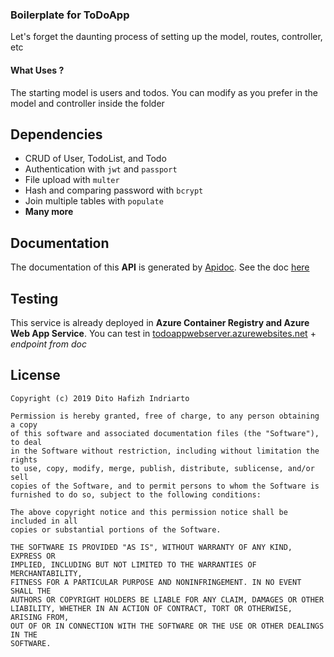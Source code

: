 ### Boilerplate for ToDoApp

Let's forget the daunting process of setting up the model, routes, controller, etc

#### What Uses ?

The starting model is users and todos. You can modify as you prefer in the model and controller inside the folder

Dependencies
--------

* CRUD of User, TodoList, and Todo
* Authentication with `jwt` and `passport`
* File upload with `multer`
* Hash and comparing password with `bcrypt`
* Join multiple tables with `populate`
* **Many more**

Documentation
--------

The documentation of this **API** is generated by [Apidoc](https://github.com/apidoc/apidoc). See the doc [here](https://todoappwebserver.azurewebsites.net/apidoc)

Testing
--------
This service is already deployed in **Azure Container Registry and Azure Web App Service**. You can test in [todoappwebserver.azurewebsites.net](https://todoappwebserver.azurewebsites.net/) + *endpoint from doc*

License
--------

    Copyright (c) 2019 Dito Hafizh Indriarto

    Permission is hereby granted, free of charge, to any person obtaining a copy
    of this software and associated documentation files (the "Software"), to deal
    in the Software without restriction, including without limitation the rights
    to use, copy, modify, merge, publish, distribute, sublicense, and/or sell
    copies of the Software, and to permit persons to whom the Software is
    furnished to do so, subject to the following conditions:

    The above copyright notice and this permission notice shall be included in all
    copies or substantial portions of the Software.

    THE SOFTWARE IS PROVIDED "AS IS", WITHOUT WARRANTY OF ANY KIND, EXPRESS OR
    IMPLIED, INCLUDING BUT NOT LIMITED TO THE WARRANTIES OF MERCHANTABILITY,
    FITNESS FOR A PARTICULAR PURPOSE AND NONINFRINGEMENT. IN NO EVENT SHALL THE
    AUTHORS OR COPYRIGHT HOLDERS BE LIABLE FOR ANY CLAIM, DAMAGES OR OTHER
    LIABILITY, WHETHER IN AN ACTION OF CONTRACT, TORT OR OTHERWISE, ARISING FROM,
    OUT OF OR IN CONNECTION WITH THE SOFTWARE OR THE USE OR OTHER DEALINGS IN THE
    SOFTWARE.

